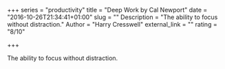 +++
series = "productivity"
title = "Deep Work by Cal Newport"
date = "2016-10-26T21:34:41+01:00"
slug = ""
Description = "The ability to focus without distraction."
Author = "Harry Cresswell"
external_link = ""
rating = "8/10"

+++


The ability to focus without distraction.
